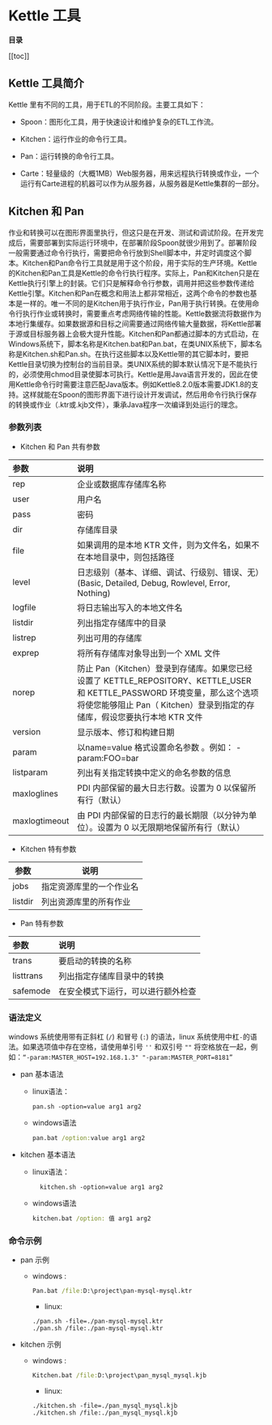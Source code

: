 # Kettle 工具

**目录**

[[toc]]

## Kettle 工具简介

Kettle 里有不同的工具，用于ETL的不同阶段。主要工具如下：

* Spoon：图形化工具，用于快速设计和维护复杂的ETL工作流。

* Kitchen：运行作业的命令行工具。

* Pan：运行转换的命令行工具。

* Carte：轻量级的（大概1MB）Web服务器，用来远程执行转换或作业，一个运行有Carte进程的机器可以作为从服务器，从服务器是Kettle集群的一部分。

## Kitchen 和 Pan

作业和转换可以在图形界面里执行，但这只是在开发、测试和调试阶段。在开发完成后，需要部署到实际运行环境中，在部署阶段Spoon就很少用到了。部署阶段一般需要通过命令行执行，需要把命令行放到Shell脚本中，并定时调度这个脚本。Kitchen和Pan命令行工具就是用于这个阶段，用于实际的生产环境。Kettle的Kitchen和Pan工具是Kettle的命令行执行程序。实际上，Pan和Kitchen只是在Kettle执行引擎上的封装。它们只是解释命令行参数，调用并把这些参数传递给Kettle引擎。Kitchen和Pan在概念和用法上都非常相近，这两个命令的参数也基本是一样的。唯一不同的是Kitchen用于执行作业，Pan用于执行转换。在使用命令行执行作业或转换时，需要重点考虑网络传输的性能。Kettle数据流将数据作为本地行集缓存。如果数据源和目标之间需要通过网络传输大量数据，将Kettle部署于源或目标服务器上会极大提升性能。Kitchen和Pan都通过脚本的方式启动，在Windows系统下，脚本名称是Kitchen.bat和Pan.bat，在类UNIX系统下，脚本名称是Kitchen.sh和Pan.sh。在执行这些脚本以及Kettle带的其它脚本时，要把Kettle目录切换为控制台的当前目录。类UNIX系统的脚本默认情况下是不能执行的，必须使用chmod目录使脚本可执行。Kettle是用Java语言开发的，因此在使用Kettle命令行时需要注意匹配Java版本。例如Kettle8.2.0版本需要JDK1.8的支持。这样就能在Spoon的图形界面下进行设计开发调试，然后用命令行执行保存的转换或作业（.ktr或.kjb文件），秉承Java程序一次编译到处运行的理念。

### 参数列表

* Kitchen 和 Pan 共有参数

| 参数            | 说明                                                                                                                                       |
|:--------------|:-----------------------------------------------------------------------------------------------------------------------------------------|
| rep           | 企业或数据库存储库名称                                                                                                                              |
| user          | 用户名                                                                                                                                      |
| pass          | 密码                                                                                                                                       |
| dir           | 存储库目录                                                                                                                                    |
| file          | 如果调用的是本地 KTR 文件，则为文件名，如果不在本地目录中，则包括路径                                                                                                    |
| level         | 日志级别（基本、详细、调试、行级别、错误、无）(Basic, Detailed, Debug, Rowlevel, Error, Nothing)                                                                |
| logfile       | 将日志输出写入的本地文件名                                                                                                                            |
| listdir       | 列出指定存储库中的目录                                                                                                                              |
| listrep       | 列出可用的存储库                                                                                                                                 |
| exprep        | 将所有存储库对象导出到一个 XML 文件                                                                                                                     |
| norep         | 防止 Pan（Kitchen）登录到存储库。如果您已经设置了 KETTLE_REPOSITORY、KETTLE_USER 和 KETTLE_PASSWORD 环境变量，那么这个选项将使您能够阻止 Pan（ Kitchen）登录到指定的存储库，假设您要执行本地 KTR 文件 |
| version       | 显示版本、修订和构建日期                                                                                                                             |
| param         | 以name=value 格式设置命名参数 。例如： -param:FOO=bar                                                                                                 |
| listparam     | 列出有关指定转换中定义的命名参数的信息                                                                                                                      |
| maxloglines   | PDI 内部保留的最大日志行数。设置为 0 以保留所有行（默认）                                                                                                         |
| maxlogtimeout | 由 PDI 内部保留的日志行的最长期限（以分钟为单位）。设置为 0 以无限期地保留所有行（默认）                                                                                         |

* Kitchen 特有参数

| 参数      | 说明           |
|---------|--------------|
| jobs    | 指定资源库里的一个作业名 |
| listdir | 列出资源库里的所有作业  |

* Pan 特有参数

| 参数        | 说明                |
|:----------|:------------------|
| trans     | 要启动的转换的名称         |
| listtrans | 列出指定存储库目录中的转换     |
| safemode  | 在安全模式下运行，可以进行额外检查 |

### 语法定义

windows 系统使用带有正斜杠 (`/`) 和冒号 (`:`) 的语法，linux 系统使用中杠`-`的语法。如果选项值中存在空格，请使用单引号 `''`
和双引号 `""` 将空格放在一起，例如：`“-param:MASTER_HOST=192.168.1.3" "-param:MASTER_PORT=8181”`

* pan 基本语法

    * linux语法：
      ```shell 
      pan.sh -option=value arg1 arg2 
      ```

    * windows语法
      ```bat 
      pan.bat /option:value arg1 arg2 
      ```

* kitchen 基本语法

    * linux语法：
      ```shell 
        kitchen.sh -option=value arg1 arg2
      ```

    * windows语法
       ```bat 
       kitchen.bat /option: 值 arg1 arg2
       ```
      
### 命令示例

* pan 示例

  * windows :
    ```bat
    Pan.bat /file:D:\project\pan-mysql-mysql.ktr
    ```
    * linux:
    ```shell
    ./pan.sh -file=./pan-mysql-mysql.ktr
    ./pan.sh /file:./pan-mysql-mysql.ktr
    ```
* kitchen 示例

  * windows :
    ```bat
    Kitchen.bat /file:D:\project\pan_mysql_mysql.kjb
    ```
    * linux:
    ```shell
    ./kitchen.sh -file=./pan_mysql_mysql.kjb
    ./kitchen.sh /file:./pan_mysql_mysql.kjb
    ```

